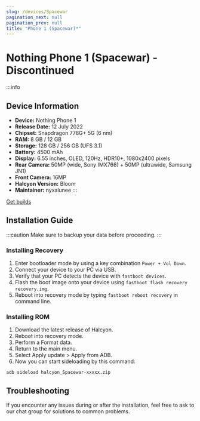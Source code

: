 ```yaml
---
slug: /devices/Spacewar
pagination_next: null
pagination_prev: null
title: "Phone 1 (Spacewar)*"
---
```


# Nothing Phone 1 (Spacewar) - Discontinued
:::info
## Device Information

- **Device:** Nothing Phone 1
- **Release Date:** 12 July 2022
- **Chipset:** Snapdragon 778G+ 5G (6 nm)
- **RAM:** 8 GB / 12 GB
- **Storage:** 128 GB / 256 GB (UFS 3.1)
- **Battery:** 4500 mAh
- **Display:** 6.55 inches, OLED, 120Hz, HDR10+, 1080x2400 pixels
- **Rear Camera:** 50MP (wide, Sony IMX766) + 50MP (ultrawide, Samsung JN1)
- **Front Camera:** 16MP
- **Halcyon Version:** Bloom
- **Maintainer:** nyxalunee
:::

<a href="https://www.pling.com/p/2058150/" class="button button--primary">Get builds</a>

## Installation Guide
:::caution
Make sure to backup your data before proceeding.
:::

### Installing Recovery
1. Enter bootloader mode by using a key combination `Power + Vol Down`.
2. Connect your device to your PC via USB.
3. Verify that your PC detects the device with `fastboot devices`.
4. Flash the boot image onto your device using `fastboot flash recovery recovery.img`.
5. Reboot into recovery mode by typing `fastboot reboot recovery` in command line.

### Installing ROM
1. Download the latest release of Halcyon.
2. Reboot into recovery mode.
3. Perform a Format data.
4. Return to the main menu.
5. Select Apply update > Apply from ADB.
6. Now you can start sideloading by this command:
```
adb sideload halcyon_Spacewar-xxxxx.zip
```

## Troubleshooting

If you encounter any issues during or after the installation, feel free to ask to our chat group for solutions to common problems.
